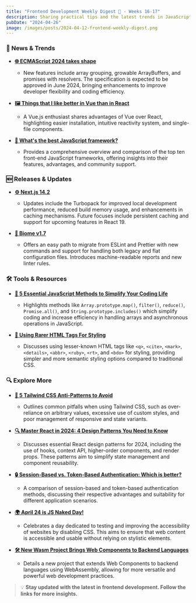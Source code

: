 ```yaml
---
title: "Frontend Development Weekly Digest 🍵 - Weeks 16-17"
description: Sharing practical tips and the latest trends in JavaScript
pubDate: "2024-04-26"
image: /images/posts/2024-04-12-frontend-weekly-digest.png
---
```


### 📢 News & Trends

- **[🌐 ECMAScript 2024 takes shape](https://www.infoworld.com/article/3715341/ecmascript-2024-takes-shape.html)**

  - New features include array grouping, growable ArrayBuffers, and promises with resolvers. The specification is expected to be approved in June 2024, bringing enhancements to improve developer flexibility and coding efficiency.

- **[🖼️ Things that I like better in Vue than in React](https://dev.to/jaydevm/things-that-i-like-better-in-vue-than-in-react-56o3)**

  - A Vue.js enthusiast shares advantages of Vue over React, highlighting easier installation, intuitive reactivity system, and single-file components.

- **[📘 What's the best JavaScript framework?](https://www.infoworld.com/article/3713207/whats-the-best-javascript-framework.html)**

  - Provides a comprehensive overview and comparison of the top ten front-end JavaScript frameworks, offering insights into their features, advantages, and community support.

### 🆕 Releases & Updates

- **[⚙️ Next.js 14.2](https://nextjs.org/blog/next-14-2)**

  - Updates include the Turbopack for improved local development performance, reduced build memory usage, and enhancements in caching mechanisms. Future focuses include persistent caching and support for upcoming features in React 19.

- **[🔧 Biome v1.7](https://biomejs.dev/blog/biome-v1-7/)**

  - Offers an easy path to migrate from ESLint and Prettier with new commands and support for handling both legacy and flat configuration files. Introduces machine-readable reports and new linter rules.

### 🛠 Tools & Resources

- **[📜 5 Essential JavaScript Methods to Simplify Your Coding Life](https://medium.com/javarevisited/5-essential-javascript-methods-to-simplify-your-coding-life-a673abfc6ae2)**

  - Highlights methods like `Array.prototype.map()`, `filter()`, `reduce()`, `Promise.all()`, and `String.prototype.includes()` which simplify coding and increase efficiency in handling arrays and asynchronous operations in JavaScript.

- **[🎨 Using Rarer HTML Tags For Styling](https://blog.openreplay.com/using-rarer-html-tags-for-styling/)**

  - Discusses using lesser-known HTML tags like `<q>`, `<cite>`, `<mark>`, `<details>`, `<abbr>`, `<ruby>`, `<rt>`, and `<bdo>` for styling, providing simpler and more semantic styling options compared to traditional CSS.

### 🔍 Explore More

- **[🚫 5 Tailwind CSS Anti-Patterns to Avoid](https://spin.atomicobject.com/tailwind-css-anti-patterns/)**

  - Outlines common pitfalls when using Tailwind CSS, such as over-reliance on arbitrary values, excessive use of custom styles, and poor management of responsive and state variants.

- **[🔍 Master React in 2024: 4 Design Patterns You Need to Know](https://www.javacodegeeks.com/2024/04/master-react-in-2024-4-design-patterns-you-need-to-know.html)**

  - Discusses essential React design patterns for 2024, including the use of hooks, context API, higher-order components, and render props. These patterns aim to simplify state management and component reusability.

- **[🔒 Session-Based vs. Token-Based Authentication: Which is better?](https://dev.to/fidalmathew/session-based-vs-token-based-authentication-which-is-better-227o)**

  - A comparison of session-based and token-based authentication methods, discussing their respective advantages and suitability for different application scenarios.

- **[🌍 April 24 is JS Naked Day!](https://js-naked-day.org/)**

  - Celebrates a day dedicated to testing and improving the accessibility of websites by disabling CSS. This aims to ensure that web content is accessible and usable without relying on stylistic elements.

- **[🛠 New Wasm Project Brings Web Components to Backend Languages](https://thenewstack.io/reversing-web-assembly-project-extends-web-components/)**

  - Details a new project that extends Web Components to backend languages using WebAssembly, allowing for more versatile and powerful web development practices.

> 💡 **Stay updated with the latest in frontend development. Follow the links for more insights.**
